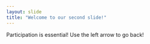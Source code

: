 ```yaml
---
layout: slide
title: "Welcome to our second slide!"
---
```

Participation is essential!
Use the left arrow to go back!